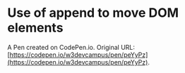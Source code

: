 # Use of append to move DOM elements

A Pen created on CodePen.io. Original URL: [https://codepen.io/w3devcampus/pen/peYyPz](https://codepen.io/w3devcampus/pen/peYyPz).


